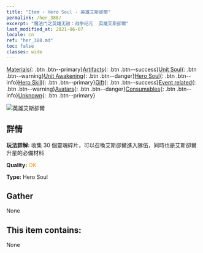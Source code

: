 ```yaml
---
title: "Item - Hero Soul - 英雄艾斯卻爾"
permalink: /her_388/
excerpt: "魔法门之英雄无敌：战争纪元  英雄艾斯卻爾"
last_modified_at: 2021-06-07
locale: cn
ref: "her_388.md"
toc: false
classes: wide
---
```

 [Materials](/ItemsCN/){: .btn .btn--primary}[Artifacts](/ItemsCN/Artifacts/){: .btn .btn--success}[Unit Soul](/ItemsCN/UnitSoul/){: .btn .btn--warning}[Unit Awakening](/ItemsCN/UnitAwakening/){: .btn .btn--danger}[Hero Soul](/ItemsCN/HeroSoul/){: .btn .btn--info}[Hero Skill](/ItemsCN/HeroSkill/){: .btn .btn--primary}[Gift](/ItemsCN/Gift/){: .btn .btn--success}[Event related](/ItemsCN/Events/){: .btn .btn--warning}[Avatars](/ItemsCN/Avatars/){: .btn .btn--danger}[Consumables](/ItemsCN/Consumables/){: .btn .btn--info}[Unknown](/ItemsCN/Unknown/){: .btn .btn--primary}

 ![英雄艾斯卻爾](/images/h/h_Astral.jpg)

## 詳情
 **玩法詳解:** 收集 30 個靈魂碎片，可以召喚艾斯卻爾進入隊伍，同時也是艾斯卻爾升星的必備材料

 **Quality:** <span style="color: #FF8C00">OK</span>

 **Type:** Hero Soul

## Gather

  None

## This item contains:

  None

